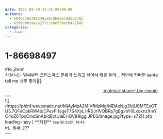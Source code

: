 ```yaml
---
date: 2021-09-30 14:41:09+09:00
authors:
  - 504b276d788349aa9c0b9057de56278c
  - 6599dbbcaa26237c2ab0f3becb421b45
categories:
  - Jiwon
---
```


# 1-86698497

<div class="post-container" markdown="1">
<div class="content-container md-sidebar__scrollwrap" markdown="1">

\#to_jiwon<br>사실 나는 벌써부터 크리스마스 분위기 느끼고 싶어서 캐롤 들어... 저번에 커버한 santa tell me 너무 좋아💛💛

</div>
</div>

<div style="text-align: right;" markdown="1">
<a href="https://weverse.io/fromis9/fanpost/1-86698497" style="text-align: right;">:material-share:{.big-emoji}</a>
</div>
---

<div class="comments-container md-sidebar__scrollwrap" markdown="1">
<div class="comment" markdown="1">
<div class='id-container' markdown="1">
![](https://phinf.wevpstatic.net/MjAyMzA2MjVfMzMg/MDAxNjg3NjU0MTExOTU5.7GFeCpkRW4jdCPevFi1sgeF7S4XyLHRSJr1VOBRp7gEg.mY0LxqknzXmYC4oZ6TpxCmdSnAbldBctUiaEHQVjHkgg.JPEG/image.jpg?type=s72){ pfp loading=lazy }
**<span class="artist">지원</span>** <small>Sep 30 2021, 14:43</small><br>
</div>
<div class='comment-body' markdown="1">
버.. 벌써..???
</div>
</div>
</div>
---
